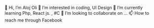 👋 Hi, I’m Aloj Oli
👀 I’m interested in coding, UI Design
🌱 I’m currently learning Php, React js. , #C
💞️ I’m looking to collaborate on ...
📫 How to reach me through Facebook

<!---
imaloj/imaloj is a ✨ special ✨ repository because its `README.md` (this file) appears on your GitHub profile.
You can click the Preview link to take a look at your changes.
--->
